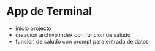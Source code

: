 <h1>App de Terminal </h1>

- inicio  projecto
- creacion archivo index con funcion de saludo
- funcion de  saludo con prompt para entrada de datos
  
